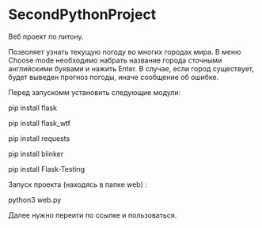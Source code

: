 # SecondPythonProject

Веб проект по питону.

Позволяет узнать текущую погоду во многих городах мира.
В меню Choose mode необходимо набрать название города 
сточными английскими буквами и нажить Enter.
В случае, если город существует, будет выведен прогноз погоды,
иначе сообщение об ошибке.

Перед запускомм установить следующие модули:

pip install flask

pip install flask_wtf

pip install requests

pip install blinker

pip install Flask-Testing

Запуск проекта (находясь в папке web) :

python3 web.py

Далее нужно переити по ссылке и пользоваться.
